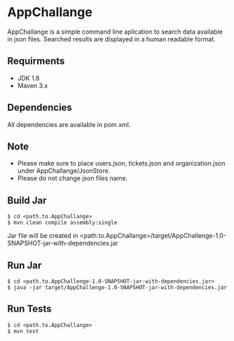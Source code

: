# AppChallange

AppChallange is a simple command line aplication to search data available in json files. Searched results are displayed in a human readable format.

Requirments
------------

* JDK 1.8 
* Maven 3.x

Dependencies
------------
All dependencies are available in pom.xml.

Note
------------
* Please make sure to place users.json, tickets.json and organization.json under AppChallange/JsonStore.
* Please do not change json files name.

Build Jar
------------
```
$ cd <path.to.AppChallange>
$ mvn clean compile assembly:single
```
Jar file will be created in <path.to.AppChallange>/target/AppChallenge-1.0-SNAPSHOT-jar-with-dependencies.jar

Run Jar
------------
```
$ cd <path.to.AppChallenge-1.0-SNAPSHOT-jar-with-dependencies.jar>
$ java -jar target/AppChallenge-1.0-SNAPSHOT-jar-with-dependencies.jar
```

Run Tests
------------
```
$ cd <path.to.AppChallange>
$ mvn test
```
